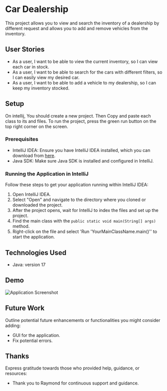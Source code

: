 # Car Dealership

This project allows you to view and search the inventory of a dealership by different request and allows you to add and remove vehicles from the inventory. 
## User Stories
- As a user, I want to be able to view the current inventory, so I can view each car in stock.
- As a user, I want to be able to search for the cars with different filters, so I can easily view my desired car.
- As a user, I want to be able to add a vehicle to my dealership, so I can keep my inventory stocked.



## Setup
On intellij, You should create a new project. Then Copy and paste each class to its and files. To run the project, press the green run button on the top right corner on the screen.

### Prerequisites

- IntelliJ IDEA: Ensure you have IntelliJ IDEA installed, which you can download from [here](https://www.jetbrains.com/idea/download/).
- Java SDK: Make sure Java SDK is installed and configured in IntelliJ.

### Running the Application in IntelliJ

Follow these steps to get your application running within IntelliJ IDEA:

1. Open IntelliJ IDEA.
2. Select "Open" and navigate to the directory where you cloned or downloaded the project.
3. After the project opens, wait for IntelliJ to index the files and set up the project.
4. Find the main class with the `public static void main(String[] args)` method.
5. Right-click on the file and select 'Run 'YourMainClassName.main()'' to start the application.

## Technologies Used

- Java: version 17

## Demo


![Application Screenshot](path/to/your/screenshot.png)

## Future Work

Outline potential future enhancements or functionalities you might consider adding:

- GUI for the application.
- Fix potential errors.


## Thanks

Express gratitude towards those who provided help, guidance, or resources:

- Thank you to Raymond for continuous support and guidance.

